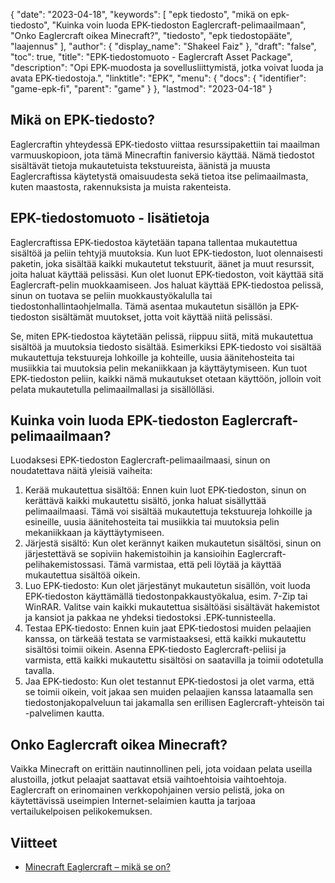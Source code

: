 {
  "date": "2023-04-18",
  "keywords": [
"epk tiedosto",
"mikä on epk-tiedosto",
"Kuinka voin luoda EPK-tiedoston Eaglercraft-pelimaailmaan",
"Onko Eaglercraft oikea Minecraft?",
"tiedosto",
"epk tiedostopääte",
"laajennus"
],
  "author": {
    "display_name": "Shakeel Faiz"
},
  "draft": "false",
  "toc": true,
  "title": "EPK-tiedostomuoto - Eaglercraft Asset Package",
  "description": "Opi EPK-muodosta ja sovellusliittymistä, jotka voivat luoda ja avata EPK-tiedostoja.",
  "linktitle": "EPK",
  "menu": {
    "docs": {
      "identifier": "game-epk-fi",
      "parent": "game"
}
},
  "lastmod": "2023-04-18"
}

## Mikä on EPK-tiedosto?

Eaglercraftin yhteydessä EPK-tiedosto viittaa resurssipakettiin tai maailman varmuuskopioon, jota tämä Minecraftin faniversio käyttää. Nämä tiedostot sisältävät tietoja mukautetuista tekstuureista, äänistä ja muusta Eaglercraftissa käytetystä omaisuudesta sekä tietoa itse pelimaailmasta, kuten maastosta, rakennuksista ja muista rakenteista.

## EPK-tiedostomuoto - lisätietoja

Eaglercraftissa EPK-tiedostoa käytetään tapana tallentaa mukautettua sisältöä ja peliin tehtyjä muutoksia. Kun luot EPK-tiedoston, luot olennaisesti paketin, joka sisältää kaikki mukautetut tekstuurit, äänet ja muut resurssit, joita haluat käyttää pelissäsi. Kun olet luonut EPK-tiedoston, voit käyttää sitä Eaglercraft-pelin muokkaamiseen. Jos haluat käyttää EPK-tiedostoa pelissä, sinun on tuotava se peliin muokkaustyökalulla tai tiedostonhallintaohjelmalla. Tämä asentaa mukautetun sisällön ja EPK-tiedoston sisältämät muutokset, jotta voit käyttää niitä pelissäsi.

Se, miten EPK-tiedostoa käytetään pelissä, riippuu siitä, mitä mukautettua sisältöä ja muutoksia tiedosto sisältää. Esimerkiksi EPK-tiedosto voi sisältää mukautettuja tekstuureja lohkoille ja kohteille, uusia äänitehosteita tai musiikkia tai muutoksia pelin mekaniikkaan ja käyttäytymiseen. Kun tuot EPK-tiedoston peliin, kaikki nämä mukautukset otetaan käyttöön, jolloin voit pelata mukautetulla pelimaailmallasi ja sisällölläsi.

## Kuinka voin luoda EPK-tiedoston Eaglercraft-pelimaailmaan?

Luodaksesi EPK-tiedoston Eaglercraft-pelimaailmaasi, sinun on noudatettava näitä yleisiä vaiheita:

1. Kerää mukautettua sisältöä: Ennen kuin luot EPK-tiedoston, sinun on kerättävä kaikki mukautettu sisältö, jonka haluat sisällyttää pelimaailmaasi. Tämä voi sisältää mukautettuja tekstuureja lohkoille ja esineille, uusia äänitehosteita tai musiikkia tai muutoksia pelin mekaniikkaan ja käyttäytymiseen.
2. Järjestä sisältö: Kun olet kerännyt kaiken mukautetun sisältösi, sinun on järjestettävä se sopiviin hakemistoihin ja kansioihin Eaglercraft-pelihakemistossasi. Tämä varmistaa, että peli löytää ja käyttää mukautettua sisältöä oikein.
3. Luo EPK-tiedosto: Kun olet järjestänyt mukautetun sisällön, voit luoda EPK-tiedoston käyttämällä tiedostonpakkaustyökalua, esim. 7-Zip tai WinRAR. Valitse vain kaikki mukautettua sisältöäsi sisältävät hakemistot ja kansiot ja pakkaa ne yhdeksi tiedostoksi .EPK-tunnisteella.
4. Testaa EPK-tiedosto: Ennen kuin jaat EPK-tiedostosi muiden pelaajien kanssa, on tärkeää testata se varmistaaksesi, että kaikki mukautettu sisältösi toimii oikein. Asenna EPK-tiedosto Eaglercraft-peliisi ja varmista, että kaikki mukautettu sisältösi on saatavilla ja toimii odotetulla tavalla.
5. Jaa EPK-tiedosto: Kun olet testannut EPK-tiedostosi ja olet varma, että se toimii oikein, voit jakaa sen muiden pelaajien kanssa lataamalla sen tiedostonjakopalveluun tai jakamalla sen erillisen Eaglercraft-yhteisön tai -palvelimen kautta.

## Onko Eaglercraft oikea Minecraft?

Vaikka Minecraft on erittäin nautinnollinen peli, jota voidaan pelata useilla alustoilla, jotkut pelaajat saattavat etsiä vaihtoehtoisia vaihtoehtoja. Eaglercraft on erinomainen verkkopohjainen versio pelistä, joka on käytettävissä useimpien Internet-selaimien kautta ja tarjoaa vertailukelpoisen pelikokemuksen.

## Viitteet
* [Minecraft Eaglercraft – mikä se on?](https://apexminecrafthosting.com/eaglercraft-minecraft/)


